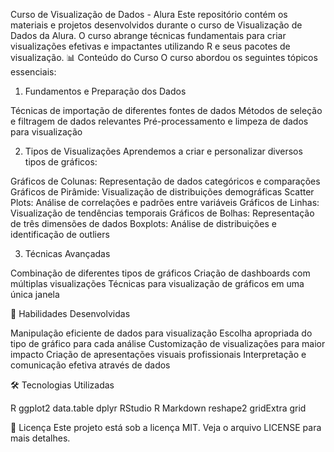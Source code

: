 Curso de Visualização de Dados - Alura
Este repositório contém os materiais e projetos desenvolvidos durante o curso de Visualização de Dados da Alura. O curso abrange técnicas fundamentais para criar visualizações efetivas e impactantes utilizando R e seus pacotes de visualização.
📊 Conteúdo do Curso
O curso abordou os seguintes tópicos essenciais:
1. Fundamentos e Preparação dos Dados

Técnicas de importação de diferentes fontes de dados
Métodos de seleção e filtragem de dados relevantes
Pré-processamento e limpeza de dados para visualização

2. Tipos de Visualizações
Aprendemos a criar e personalizar diversos tipos de gráficos:

Gráficos de Colunas: Representação de dados categóricos e comparações
Gráficos de Pirâmide: Visualização de distribuições demográficas
Scatter Plots: Análise de correlações e padrões entre variáveis
Gráficos de Linhas: Visualização de tendências temporais
Gráficos de Bolhas: Representação de três dimensões de dados
Boxplots: Análise de distribuições e identificação de outliers

3. Técnicas Avançadas

Combinação de diferentes tipos de gráficos
Criação de dashboards com múltiplas visualizações
Técnicas para visualização de gráficos em uma única janela

🚀 Habilidades Desenvolvidas

Manipulação eficiente de dados para visualização
Escolha apropriada do tipo de gráfico para cada análise
Customização de visualizações para maior impacto
Criação de apresentações visuais profissionais
Interpretação e comunicação efetiva através de dados

🛠️ Tecnologias Utilizadas

R
ggplot2
data.table
dplyr
RStudio
R Markdown
reshape2
gridExtra
grid

📝 Licença
Este projeto está sob a licença MIT. Veja o arquivo LICENSE para mais detalhes.
